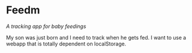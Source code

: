 Feedm
=====

*A tracking app for baby feedings*

My son was just born and I need to track when he gets fed. I want to use a
webapp that is totally dependent on localStorage.

